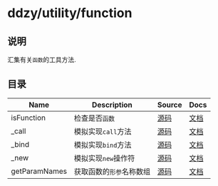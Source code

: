 # ddzy/utility/function

## 说明

汇集有关`函数`的工具方法.

## 目录

| Name          | Description              | Source             | Docs                                                                                           |
| ------------- | ------------------------ | ------------------ | ---------------------------------------------------------------------------------------------- |
| isFunction    | 检查是否`函数`           | [源码](./index.ts) | [文档](https://ddzy.gitbook.io/ts-utility-plugins-docs/utility/utility-function/isfunction)    |
| _call         | 模拟实现`call`方法       | [源码](./index.ts) | [文档](https://ddzy.gitbook.io/ts-utility-plugins-docs/utility/utility-function/_call)         |
| _bind         | 模拟实现`bind`方法       | [源码](./index.ts) | [文档](https://ddzy.gitbook.io/ts-utility-plugins-docs/utility/utility-function/_bind)         |
| _new          | 模拟实现`new`操作符      | [源码](./index.ts) | [文档](https://ddzy.gitbook.io/ts-utility-plugins-docs/utility/utility-function/_new)          |
| getParamNames | 获取函数的`形参`名称数组 | [源码](./index.ts) | [文档](https://ddzy.gitbook.io/ts-utility-plugins-docs/utility/utility-function/getparamnames) |